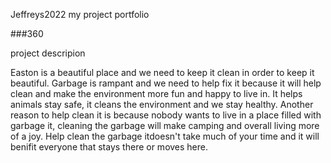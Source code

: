 Jeffreys2022
my project portfolio

###360

<script src='//vizor.io/static/scripts/vizor-360-embed.js' data-vizorurl='//vizor.io/embed/jeffreys22/garbage'></script>

project descripion

Easton is a beautiful place and we need to keep it clean in order to keep it beautiful. Garbage is rampant and we need to help fix it because it will help clean and make the environment more fun and happy to live in. It helps animals stay safe, it cleans the environment and we stay healthy. Another reason to help clean it is because nobody wants to live in a place filled with garbage it, cleaning the garbage will make camping and overall living more of a joy. Help clean the garbage itdoesn't take much of your time and it will benifit everyone that stays there or moves here.
<script src='//vizor.io/static/scripts/vizor-360-embed.js' data-vizorurl='//vizor.io/embed/jeffreys22/garbage'></script>
